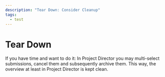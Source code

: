 ```yaml
---
description: "Tear Down: Consider Cleanup"
tags:
  - test
---
```


# Tear Down

If you have time and want to do it: In Project Director you may multi-select
submissions, cancel them and subsequently archive them. This way, the overview
at least in Project Director is kept clean.
